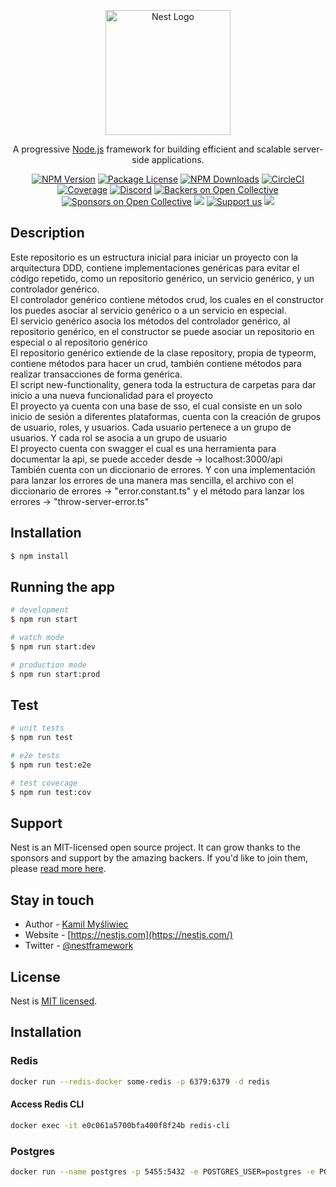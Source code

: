 <p align="center">
  <a href="http://nestjs.com/" target="blank"><img src="https://nestjs.com/img/logo-small.svg" width="200" alt="Nest Logo" /></a>
</p>

[circleci-image]: https://img.shields.io/circleci/build/github/nestjs/nest/master?token=abc123def456
[circleci-url]: https://circleci.com/gh/nestjs/nest

  <p align="center">A progressive <a href="http://nodejs.org" target="_blank">Node.js</a> framework for building efficient and scalable server-side applications.</p>
    <p align="center">
<a href="https://www.npmjs.com/~nestjscore" target="_blank"><img src="https://img.shields.io/npm/v/@nestjs/core.svg" alt="NPM Version" /></a>
<a href="https://www.npmjs.com/~nestjscore" target="_blank"><img src="https://img.shields.io/npm/l/@nestjs/core.svg" alt="Package License" /></a>
<a href="https://www.npmjs.com/~nestjscore" target="_blank"><img src="https://img.shields.io/npm/dm/@nestjs/common.svg" alt="NPM Downloads" /></a>
<a href="https://circleci.com/gh/nestjs/nest" target="_blank"><img src="https://img.shields.io/circleci/build/github/nestjs/nest/master" alt="CircleCI" /></a>
<a href="https://coveralls.io/github/nestjs/nest?branch=master" target="_blank"><img src="https://coveralls.io/repos/github/nestjs/nest/badge.svg?branch=master#9" alt="Coverage" /></a>
<a href="https://discord.gg/G7Qnnhy" target="_blank"><img src="https://img.shields.io/badge/discord-online-brightgreen.svg" alt="Discord"/></a>
<a href="https://opencollective.com/nest#backer" target="_blank"><img src="https://opencollective.com/nest/backers/badge.svg" alt="Backers on Open Collective" /></a>
<a href="https://opencollective.com/nest#sponsor" target="_blank"><img src="https://opencollective.com/nest/sponsors/badge.svg" alt="Sponsors on Open Collective" /></a>
  <a href="https://paypal.me/kamilmysliwiec" target="_blank"><img src="https://img.shields.io/badge/Donate-PayPal-ff3f59.svg"/></a>
    <a href="https://opencollective.com/nest#sponsor"  target="_blank"><img src="https://img.shields.io/badge/Support%20us-Open%20Collective-41B883.svg" alt="Support us"></a>
  <a href="https://twitter.com/nestframework" target="_blank"><img src="https://img.shields.io/twitter/follow/nestframework.svg?style=social&label=Follow"></a>
</p>
  <!--[![Backers on Open Collective](https://opencollective.com/nest/backers/badge.svg)](https://opencollective.com/nest#backer)
  [![Sponsors on Open Collective](https://opencollective.com/nest/sponsors/badge.svg)](https://opencollective.com/nest#sponsor)-->

## Description
<p>
Este repositorio es un estructura inicial para iniciar un proyecto con la arquitectura DDD, contiene implementaciones genéricas para evitar el código repetido, como un repositorio genérico, un servicio genérico, y un controlador genérico.
<br>
El controlador genérico contiene métodos crud, los cuales en el constructor los puedes asociar al servicio genérico o a un servicio en especial.
<br>
El servicio genérico asocia los métodos del controlador genérico, al repositorio genérico, en el constructor se puede asociar un repositorio en especial o al repositorio genérico
<br>
El repositorio genérico extiende de la clase repository, propia de typeorm, contiene métodos para hacer un crud, también contiene métodos para realizar transacciones de forma genérica.
<br>
El script new-functionality, genera toda la estructura de carpetas para dar inicio a una nueva funcionalidad para el proyecto
<br>
El proyecto ya cuenta con una base de sso, el cual consiste en un solo inicio de sesión a diferentes plataformas, cuenta con la creación de grupos de usuario, roles, y usuarios. Cada usuario pertenece a un grupo de usuarios. Y cada rol se asocia a un grupo de usuario
<br>
El proyecto cuenta con swagger el cual es una herramienta para documentar la api, se puede acceder desde -> localhost:3000/api
<br>
También cuenta con un diccionario de errores. Y con una implementación para lanzar los errores de una manera mas sencilla, el archivo con el diccionario de errores -> "error.constant.ts" y el método para lanzar los errores -> "throw-server-error.ts"
</p>

## Installation

```bash
$ npm install
```

## Running the app

```bash
# development
$ npm run start

# watch mode
$ npm run start:dev

# production mode
$ npm run start:prod
```

## Test

```bash
# unit tests
$ npm run test

# e2e tests
$ npm run test:e2e

# test coverage
$ npm run test:cov
```

## Support

Nest is an MIT-licensed open source project. It can grow thanks to the sponsors and support by the amazing backers. If you'd like to join them, please [read more here](https://docs.nestjs.com/support).

## Stay in touch

- Author - [Kamil Myśliwiec](https://kamilmysliwiec.com)
- Website - [https://nestjs.com](https://nestjs.com/)
- Twitter - [@nestframework](https://twitter.com/nestframework)

## License

Nest is [MIT licensed](LICENSE).

## Installation

### Redis
```bash
docker run --redis-docker some-redis -p 6379:6379 -d redis
```
#### Access Redis CLI
```bash
docker exec -it e0c061a5700bfa400f8f24b redis-cli
```
### Postgres
```bash
docker run --name postgres -p 5455:5432 -e POSTGRES_USER=postgres -e POSTGRES_PASSWORD=postgrespw -e POSTGRES_DB=postgres -d postgres
```
